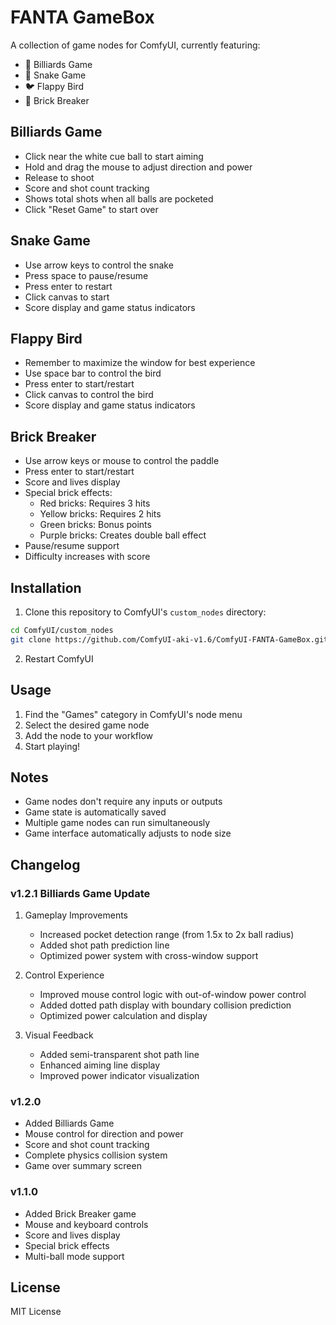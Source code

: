 # FANTA GameBox

A collection of game nodes for ComfyUI, currently featuring:

- 🎱 Billiards Game
- 🐍 Snake Game
- 🐦 Flappy Bird
- 🧱 Brick Breaker

## Billiards Game
- Click near the white cue ball to start aiming
- Hold and drag the mouse to adjust direction and power
- Release to shoot
- Score and shot count tracking
- Shows total shots when all balls are pocketed
- Click "Reset Game" to start over

## Snake Game
- Use arrow keys to control the snake
- Press space to pause/resume
- Press enter to restart
- Click canvas to start
- Score display and game status indicators

## Flappy Bird
- Remember to maximize the window for best experience
- Use space bar to control the bird
- Press enter to start/restart
- Click canvas to control the bird
- Score display and game status indicators

## Brick Breaker
- Use arrow keys or mouse to control the paddle
- Press enter to start/restart
- Score and lives display
- Special brick effects:
  - Red bricks: Requires 3 hits
  - Yellow bricks: Requires 2 hits
  - Green bricks: Bonus points
  - Purple bricks: Creates double ball effect
- Pause/resume support
- Difficulty increases with score

## Installation

1. Clone this repository to ComfyUI's `custom_nodes` directory:
```bash
cd ComfyUI/custom_nodes
git clone https://github.com/ComfyUI-aki-v1.6/ComfyUI-FANTA-GameBox.git
```

2. Restart ComfyUI

## Usage

1. Find the "Games" category in ComfyUI's node menu
2. Select the desired game node
3. Add the node to your workflow
4. Start playing!

## Notes

- Game nodes don't require any inputs or outputs
- Game state is automatically saved
- Multiple game nodes can run simultaneously
- Game interface automatically adjusts to node size

## Changelog

### v1.2.1 Billiards Game Update
1. Gameplay Improvements
   - Increased pocket detection range (from 1.5x to 2x ball radius)
   - Added shot path prediction line
   - Optimized power system with cross-window support

2. Control Experience
   - Improved mouse control logic with out-of-window power control
   - Added dotted path display with boundary collision prediction
   - Optimized power calculation and display

3. Visual Feedback
   - Added semi-transparent shot path line
   - Enhanced aiming line display
   - Improved power indicator visualization

### v1.2.0
- Added Billiards Game
- Mouse control for direction and power
- Score and shot count tracking
- Complete physics collision system
- Game over summary screen

### v1.1.0
- Added Brick Breaker game
- Mouse and keyboard controls
- Score and lives display
- Special brick effects
- Multi-ball mode support

## License

MIT License
